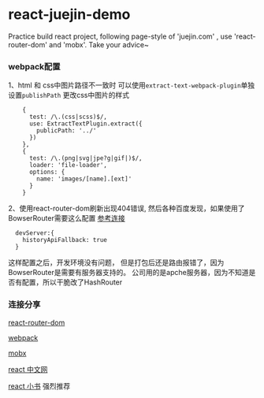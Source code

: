 # react-juejin-demo
Practice build react project, following page-style of 'juejin.com' , use 'react-router-dom' and 'mobx'. Take your advice~

### webpack配置
1、html 和 css中图片路径不一致时 可以使用`extract-text-webpack-plugin`单独设置`publishPath` 更改css中图片的样式
  ```webpack
      {
        test: /\.(css|scss)$/,
        use: ExtractTextPlugin.extract({
          publicPath: '../'
        })
      },
      {
        test: /\.(png|svg|jpe?g|gif|)$/,
        loader: 'file-loader',
        options: {
          name: 'images/[name].[ext]'
        }
      }
  ```
2、使用react-router-dom刷新出现404错误, 然后各种百度发现，如果使用了BowserRouter需要这么配置
  [参考连接](http://blog.codingplayboy.com/2017/12/26/react-router-browserhistory-404/)
  ```webpack
    devServer:{
      historyApiFallback: true  
    }    
  ```
  这样配置之后，开发环境没有问题， 但是打包后还是路由报错了，因为BowserRouter是需要有服务器支持的。
  公司用的是apche服务器，因为不知道是否有配置，所以干脆改了HashRouter
  
  ### 连接分享
  
  [react-router-dom](https://reacttraining.com/react-router/web/guides/quick-start) 
  
  [webpack](https://www.webpackjs.com/guides/getting-started/)
  
  [mobx](https://mobx.js.org/)
  
  [react 中文网](https://reactnative.cn/docs/getting-started/) 
  
  [react 小书](http://huziketang.mangojuice.top/books/react/) 强烈推荐 
  
 


